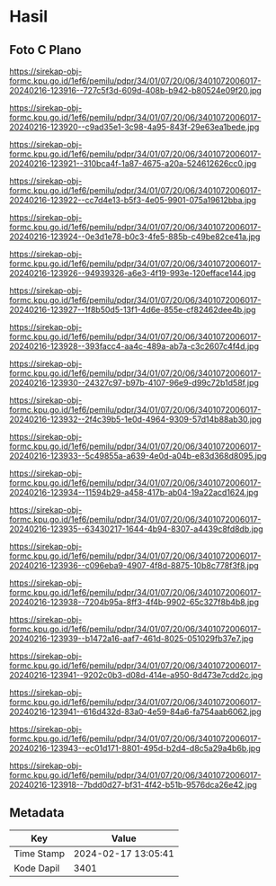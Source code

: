 # Hasil

## Foto C Plano

https://sirekap-obj-formc.kpu.go.id/1ef6/pemilu/pdpr/34/01/07/20/06/3401072006017-20240216-123916--727c5f3d-609d-408b-b942-b80524e09f20.jpg

https://sirekap-obj-formc.kpu.go.id/1ef6/pemilu/pdpr/34/01/07/20/06/3401072006017-20240216-123920--c9ad35e1-3c98-4a95-843f-29e63ea1bede.jpg

https://sirekap-obj-formc.kpu.go.id/1ef6/pemilu/pdpr/34/01/07/20/06/3401072006017-20240216-123921--310bca4f-1a87-4675-a20a-524612626cc0.jpg

https://sirekap-obj-formc.kpu.go.id/1ef6/pemilu/pdpr/34/01/07/20/06/3401072006017-20240216-123922--cc7d4e13-b5f3-4e05-9901-075a19612bba.jpg

https://sirekap-obj-formc.kpu.go.id/1ef6/pemilu/pdpr/34/01/07/20/06/3401072006017-20240216-123924--0e3d1e78-b0c3-4fe5-885b-c49be82ce41a.jpg

https://sirekap-obj-formc.kpu.go.id/1ef6/pemilu/pdpr/34/01/07/20/06/3401072006017-20240216-123926--94939326-a6e3-4f19-993e-120efface144.jpg

https://sirekap-obj-formc.kpu.go.id/1ef6/pemilu/pdpr/34/01/07/20/06/3401072006017-20240216-123927--1f8b50d5-13f1-4d6e-855e-cf82462dee4b.jpg

https://sirekap-obj-formc.kpu.go.id/1ef6/pemilu/pdpr/34/01/07/20/06/3401072006017-20240216-123928--393facc4-aa4c-489a-ab7a-c3c2607c4f4d.jpg

https://sirekap-obj-formc.kpu.go.id/1ef6/pemilu/pdpr/34/01/07/20/06/3401072006017-20240216-123930--24327c97-b97b-4107-96e9-d99c72b1d58f.jpg

https://sirekap-obj-formc.kpu.go.id/1ef6/pemilu/pdpr/34/01/07/20/06/3401072006017-20240216-123932--2f4c39b5-1e0d-4964-9309-57d14b88ab30.jpg

https://sirekap-obj-formc.kpu.go.id/1ef6/pemilu/pdpr/34/01/07/20/06/3401072006017-20240216-123933--5c49855a-a639-4e0d-a04b-e83d368d8095.jpg

https://sirekap-obj-formc.kpu.go.id/1ef6/pemilu/pdpr/34/01/07/20/06/3401072006017-20240216-123934--11594b29-a458-417b-ab04-19a22acd1624.jpg

https://sirekap-obj-formc.kpu.go.id/1ef6/pemilu/pdpr/34/01/07/20/06/3401072006017-20240216-123935--63430217-1644-4b94-8307-a4439c8fd8db.jpg

https://sirekap-obj-formc.kpu.go.id/1ef6/pemilu/pdpr/34/01/07/20/06/3401072006017-20240216-123936--c096eba9-4907-4f8d-8875-10b8c778f3f8.jpg

https://sirekap-obj-formc.kpu.go.id/1ef6/pemilu/pdpr/34/01/07/20/06/3401072006017-20240216-123938--7204b95a-8ff3-4f4b-9902-65c327f8b4b8.jpg

https://sirekap-obj-formc.kpu.go.id/1ef6/pemilu/pdpr/34/01/07/20/06/3401072006017-20240216-123939--b1472a16-aaf7-461d-8025-051029fb37e7.jpg

https://sirekap-obj-formc.kpu.go.id/1ef6/pemilu/pdpr/34/01/07/20/06/3401072006017-20240216-123941--9202c0b3-d08d-414e-a950-8d473e7cdd2c.jpg

https://sirekap-obj-formc.kpu.go.id/1ef6/pemilu/pdpr/34/01/07/20/06/3401072006017-20240216-123941--616d432d-83a0-4e59-84a6-fa754aab6062.jpg

https://sirekap-obj-formc.kpu.go.id/1ef6/pemilu/pdpr/34/01/07/20/06/3401072006017-20240216-123943--ec01d171-8801-495d-b2d4-d8c5a29a4b6b.jpg

https://sirekap-obj-formc.kpu.go.id/1ef6/pemilu/pdpr/34/01/07/20/06/3401072006017-20240216-123918--7bdd0d27-bf31-4f42-b51b-9576dca26e42.jpg


## Metadata

| Key        | Value               |
| ---------- | ------------------- |
| Time Stamp | 2024-02-17 13:05:41 |
| Kode Dapil | 3401                |



